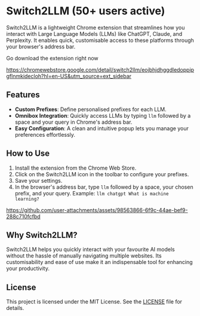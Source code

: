 # Switch2LLM (50+ users active)

Switch2LLM is a lightweight Chrome extension that streamlines how you interact with Large Language Models (LLMs) like ChatGPT, Claude, and Perplexity. It enables quick, customisable access to these platforms through your browser's address bar.

Go download the extension right now

https://chromewebstore.google.com/detail/switch2llm/eojbhjdhggdledoppipgflnmkidecloh?hl=en-US&utm_source=ext_sidebar

## Features
- **Custom Prefixes**: Define personalised prefixes for each LLM.
- **Omnibox Integration**: Quickly access LLMs by typing `llm` followed by a space and your query in Chrome's address bar.
- **Easy Configuration**: A clean and intuitive popup lets you manage your preferences effortlessly.

## How to Use
1. Install the extension from the Chrome Web Store.
2. Click on the Switch2LLM icon in the toolbar to configure your prefixes.
3. Save your settings.
4. In the browser's address bar, type `llm` followed by a space, your chosen prefix, and your query. Example: `llm chatgpt What is machine learning?`

https://github.com/user-attachments/assets/98563866-6f9c-44ae-bef9-288c710fcfbd



## Why Switch2LLM?
Switch2LLM helps you quickly interact with your favourite AI models without the hassle of manually navigating multiple websites. Its customisability and ease of use make it an indispensable tool for enhancing your productivity.

## License
This project is licensed under the MIT License. See the [LICENSE](./LICENSE) file for details.
